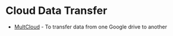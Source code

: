 
# Cloud Data Transfer

- [MultCloud](https://www.multcloud.com/) - To transfer data from one Google drive to another
<!--stackedit_data:
eyJoaXN0b3J5IjpbLTkzMTY2OTQ4MywxMDA0NjQyNzA5XX0=
-->